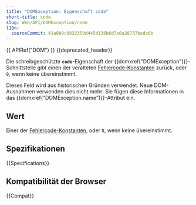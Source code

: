 ```yaml
---
title: "DOMException: Eigenschaft code"
short-title: code
slug: Web/API/DOMException/code
l10n:
  sourceCommit: 41a8b9c9832359d445d136b6d7a8a28737badc6b
---
```


{{ APIRef("DOM") }} {{deprecated_header}}

Die schreibgeschützte **`code`**-Eigenschaft der {{domxref("DOMException")}}-Schnittstelle gibt einen der veralteten [Fehlercode-Konstanten](/de/docs/Web/API/DOMException#error_names) zurück, oder `0`, wenn keine übereinstimmt.

Dieses Feld wird aus historischen Gründen verwendet. Neue DOM-Ausnahmen verwenden dies nicht mehr: Sie fügen diese Informationen in das {{domxref("DOMException.name")}}-Attribut ein.

## Wert

Einer der [Fehlercode-Konstanten](/de/docs/Web/API/DOMException#error_names), oder `0`, wenn keine übereinstimmt.

## Spezifikationen

{{Specifications}}

## Kompatibilität der Browser

{{Compat}}
